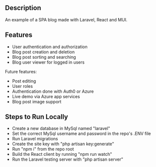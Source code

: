 ## Description

An example of a SPA blog made with Laravel, React and MUI.

## Features

- User authentication and authorization
- Blog post creation and deletion
- Blog post sorting and searching
- Blog user viewer for logged in users

Future features:

- Post editing
- User roles
- Authentication done with Auth0 or Azure
- Live demo via Azure app services
- Blog post image support

## Steps to Run Locally

- Create a new database in MySql named "laravel"
- Set the correct MySql username and password in the repo's .ENV file
- Run Laravel migrations
- Create the site key with "php artisan key:generate"
- Run "npm i" from the repo root
- Build the React client by running "npm run watch"
- Run the Laravel testing server with "php artisan server"
